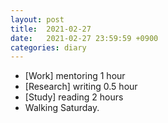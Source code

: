 ```yaml
---
layout: post
title:  2021-02-27
date:   2021-02-27 23:59:59 +0900
categories: diary
---
```


- [Work] mentoring 1 hour
- [Research] writing 0.5 hour
- [Study] reading 2 hours
- Walking Saturday.
